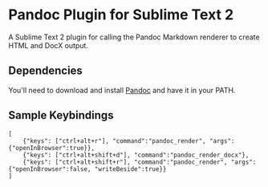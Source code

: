 # Pandoc Plugin for Sublime Text 2 #

A Sublime Text 2 plugin for calling the Pandoc Markdown renderer to create HTML and DocX output.

## Dependencies ##

You'll need to download and install [Pandoc] and have it in your PATH.

## Sample Keybindings ##
~~~~~ {#mycode .python .numberLines startFrom="100"}
[
	{"keys": ["ctrl+alt+r"], "command":"pandoc_render", "args":{"openInBrowser":true}},
	{"keys": ["ctrl+alt+shift+d"], "command":"pandoc_render_docx"},
	{"keys": ["ctrl+alt+shift+r"], "command":"pandoc_render", "args":{"openInBrowser":false, "writeBeside":true}}
]
~~~~~~~~~~~~~~~~~~~~~~~~~~~~~~~~~~~~~~

[Pandoc]: http://johnmacfarlane.net/pandoc/
